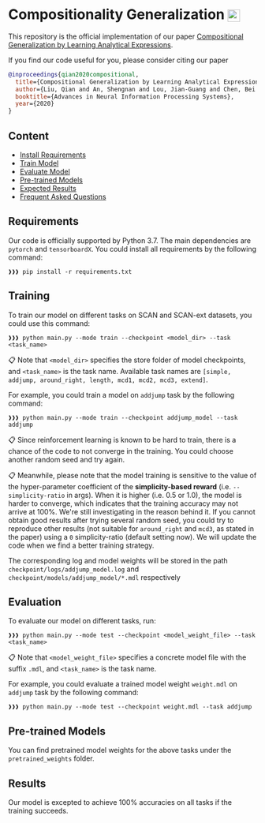 # Compositionality Generalization <img src="https://pytorch.org/assets/images/logo-dark.svg" height = "25" align=center />

This repository is the official implementation of our paper [Compositional Generalization by Learning Analytical Expressions](https://arxiv.org/pdf/2006.10627.pdf).

If you find our code useful for you, please consider citing our paper

```bib
@inproceedings{qian2020compositional,
  title={Compositional Generalization by Learning Analytical Expressions},
  author={Liu, Qian and An, Shengnan and Lou, Jian-Guang and Chen, Bei and Lin, Zeqi and Gao, Yan and Zhou, Bin and Zheng, Nanning and Zhang, Dongmei},
  booktitle={Advances in Neural Information Processing Systems},
  year={2020}
}
```

## Content

- [Install Requirements](#requirements)
- [Train Model](#training)
- [Evaluate Model](#evaluation)
- [Pre-trained Models](#pre-trained-models)
- [Expected Results](#results)
- [Frequent Asked Questions](#faq)


## Requirements

Our code is officially supported by Python 3.7. The main dependencies are `pytorch` and `tensorboardX`.
You could install all requirements by the following command:

```console
❱❱❱ pip install -r requirements.txt
```

## Training

To train our model on different tasks on SCAN and SCAN-ext datasets, you could use this command:

```console
❱❱❱ python main.py --mode train --checkpoint <model_dir> --task <task_name>
```

📋 Note that `<model_dir>` specifies the store folder of model checkpoints, and `<task_name>` is the task name.
Available task names are `[simple, addjump, around_right, length, mcd1, mcd2, mcd3, extend]`.

For example, you could train a model on `addjump` task by the following command:

```console
❱❱❱ python main.py --mode train --checkpoint addjump_model --task addjump
```

📋 Since reinforcement learning is known to be hard to train, there is a chance of the code to not converge in the training. You could choose another random seed and try again. 

📋 Meanwhile, please note that the model training is sensitive to the value of the hyper-parameter coefficient of the **simplicity-based reward** (i.e. `--simplicity-ratio` in args). When it is higher (i.e. 0.5 or 1.0), the model is harder to converge, which indicates that the training accuracy may not arrive at 100%. We're still investigating in the reason behind it. If you cannot obtain good results after trying several random seed, you could try to reproduce other results (not suitable for `around_right` and `mcd3`, as stated in the paper) using a `0` simplicity-ratio (default setting now). We will update the code when we find a better training strategy.

The corresponding log and model weights will be stored in the path `checkpoint/logs/addjump_model.log` and `checkpoint/models/addjump_model/*.mdl` respectively

## Evaluation

To evaluate our model on different tasks, run:

```console
❱❱❱ python main.py --mode test --checkpoint <model_weight_file> --task <task_name>
```

📋 Note that `<model_weight_file>` specifies a concrete model file with the suffix `.mdl`, and `<task_name>` is the task name.

For example, you could evaluate a trained model weight `weight.mdl` on `addjump` task by the following command:

```console
❱❱❱ python main.py --mode test --checkpoint weight.mdl --task addjump
```

## Pre-trained Models

You can find pretrained model weights for the above tasks under the `pretrained_weights` folder.


## Results

Our model is excepted to achieve 100% accuracies on all tasks if the training succeeds.
